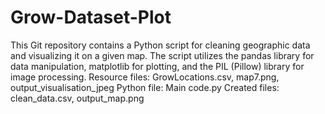 # Grow-Dataset-Plot
This Git repository contains a Python script for cleaning geographic data and visualizing it on a given map. The script utilizes the pandas library for data manipulation, matplotlib for plotting, and the PIL (Pillow) library for image processing.
Resource files: GrowLocations.csv, map7.png, output_visualisation_jpeg
Python file: Main code.py
Created files: clean_data.csv, output_map.png
